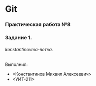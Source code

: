 # Git
### Практическая работа №8
### Задание 1.
###### konstantinovma-ветка. 

Выполнил:
* <Константинов Михаил Алексеевич>
* <УИТ-211>
